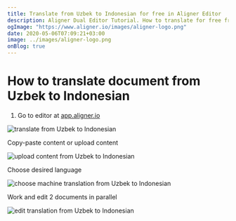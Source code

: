 ```yaml
---
title: Translate from Uzbek to Indonesian for free in Aligner Editor
description: Aligner Dual Editor Tutorial. How to translate for free from Uzbek to Indonesian. Aligner is multilingual document management platform. 
ogImage: "https://www.aligner.io/images/aligner-logo.png"
date: 2020-05-06T07:09:21+03:00
image: ../images/aligner-logo.png
onBlog: true
---
```


# How to translate document from Uzbek to Indonesian

1. Go to editor at [app.aligner.io](https://app.aligner.io "Aligner App web page")

![translate from Uzbek to Indonesian](../aligner-blank-editor.png "translate from Uzbek to Indonesian")

Copy-paste content or upload content

![upload content from Uzbek to Indonesian](../aligner-uploaded-document.png "upload content from Uzbek to Indonesian")

Choose desired language

![choose machine translation from Uzbek to Indonesian](../aligner-language-dropdown.png "choose machine translation from Uzbek to Indonesian")

Work and edit 2 documents in parallel

![edit translation from Uzbek to Indonesian](../aligner-double-sitded-editor.png "edit translation from Uzbek to Indonesian")

